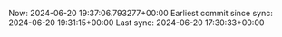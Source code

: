 Now: 2024-06-20 19:37:06.793277+00:00 Earliest commit since sync: 2024-06-20 19:31:15+00:00 Last sync: 2024-06-20 17:30:33+00:00
